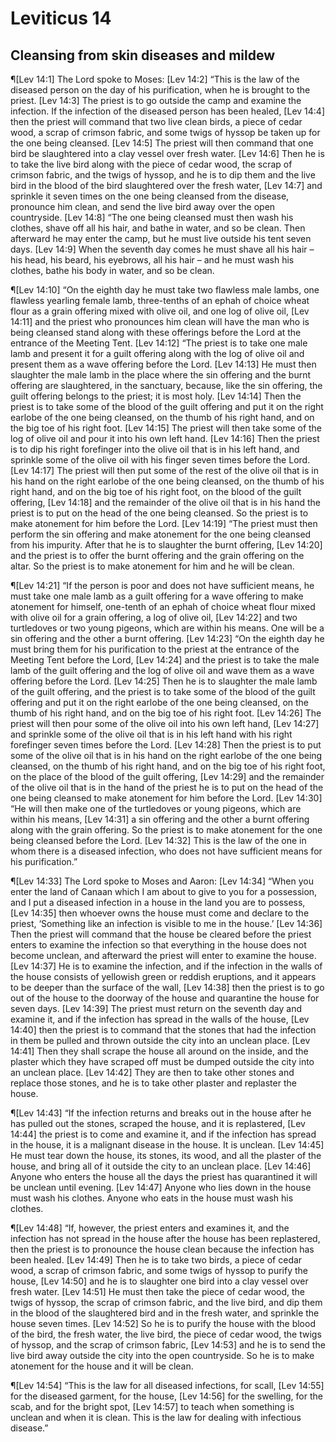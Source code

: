 # Leviticus 14

## Cleansing from skin diseases and mildew
¶[Lev 14:1] The Lord spoke to Moses:
[Lev 14:2] “This is the law of the diseased person on the day of his purification, when he is brought to the priest.
[Lev 14:3] The priest is to go outside the camp and examine the infection. If the infection of the diseased person has been healed,
[Lev 14:4] then the priest will command that two live clean birds, a piece of cedar wood, a scrap of crimson fabric, and some twigs of hyssop be taken up for the one being cleansed.
[Lev 14:5] The priest will then command that one bird be slaughtered into a clay vessel over fresh water.
[Lev 14:6] Then he is to take the live bird along with the piece of cedar wood, the scrap of crimson fabric, and the twigs of hyssop, and he is to dip them and the live bird in the blood of the bird slaughtered over the fresh water,
[Lev 14:7] and sprinkle it seven times on the one being cleansed from the disease, pronounce him clean, and send the live bird away over the open countryside.
[Lev 14:8] “The one being cleansed must then wash his clothes, shave off all his hair, and bathe in water, and so be clean. Then afterward he may enter the camp, but he must live outside his tent seven days.
[Lev 14:9] When the seventh day comes he must shave all his hair – his head, his beard, his eyebrows, all his hair – and he must wash his clothes, bathe his body in water, and so be clean.

¶[Lev 14:10] “On the eighth day he must take two flawless male lambs, one flawless yearling female lamb, three-tenths of an ephah of choice wheat flour as a grain offering mixed with olive oil, and one log of olive oil,
[Lev 14:11] and the priest who pronounces him clean will have the man who is being cleansed stand along with these offerings before the Lord at the entrance of the Meeting Tent.
[Lev 14:12] “The priest is to take one male lamb and present it for a guilt offering along with the log of olive oil and present them as a wave offering before the Lord.
[Lev 14:13] He must then slaughter the male lamb in the place where the sin offering and the burnt offering are slaughtered, in the sanctuary, because, like the sin offering, the guilt offering belongs to the priest; it is most holy.
[Lev 14:14] Then the priest is to take some of the blood of the guilt offering and put it on the right earlobe of the one being cleansed, on the thumb of his right hand, and on the big toe of his right foot.
[Lev 14:15] The priest will then take some of the log of olive oil and pour it into his own left hand.
[Lev 14:16] Then the priest is to dip his right forefinger into the olive oil that is in his left hand, and sprinkle some of the olive oil with his finger seven times before the Lord.
[Lev 14:17] The priest will then put some of the rest of the olive oil that is in his hand on the right earlobe of the one being cleansed, on the thumb of his right hand, and on the big toe of his right foot, on the blood of the guilt offering,
[Lev 14:18] and the remainder of the olive oil that is in his hand the priest is to put on the head of the one being cleansed. So the priest is to make atonement for him before the Lord.
[Lev 14:19] “The priest must then perform the sin offering and make atonement for the one being cleansed from his impurity. After that he is to slaughter the burnt offering,
[Lev 14:20] and the priest is to offer the burnt offering and the grain offering on the altar. So the priest is to make atonement for him and he will be clean.

¶[Lev 14:21] “If the person is poor and does not have sufficient means, he must take one male lamb as a guilt offering for a wave offering to make atonement for himself, one-tenth of an ephah of choice wheat flour mixed with olive oil for a grain offering, a log of olive oil,
[Lev 14:22] and two turtledoves or two young pigeons, which are within his means. One will be a sin offering and the other a burnt offering.
[Lev 14:23] “On the eighth day he must bring them for his purification to the priest at the entrance of the Meeting Tent before the Lord,
[Lev 14:24] and the priest is to take the male lamb of the guilt offering and the log of olive oil and wave them as a wave offering before the Lord.
[Lev 14:25] Then he is to slaughter the male lamb of the guilt offering, and the priest is to take some of the blood of the guilt offering and put it on the right earlobe of the one being cleansed, on the thumb of his right hand, and on the big toe of his right foot.
[Lev 14:26] The priest will then pour some of the olive oil into his own left hand,
[Lev 14:27] and sprinkle some of the olive oil that is in his left hand with his right forefinger seven times before the Lord.
[Lev 14:28] Then the priest is to put some of the olive oil that is in his hand on the right earlobe of the one being cleansed, on the thumb of his right hand, and on the big toe of his right foot, on the place of the blood of the guilt offering,
[Lev 14:29] and the remainder of the olive oil that is in the hand of the priest he is to put on the head of the one being cleansed to make atonement for him before the Lord.
[Lev 14:30] “He will then make one of the turtledoves or young pigeons, which are within his means,
[Lev 14:31] a sin offering and the other a burnt offering along with the grain offering. So the priest is to make atonement for the one being cleansed before the Lord.
[Lev 14:32] This is the law of the one in whom there is a diseased infection, who does not have sufficient means for his purification.”

¶[Lev 14:33] The Lord spoke to Moses and Aaron:
[Lev 14:34] “When you enter the land of Canaan which I am about to give to you for a possession, and I put a diseased infection in a house in the land you are to possess,
[Lev 14:35] then whoever owns the house must come and declare to the priest, ‘Something like an infection is visible to me in the house.’
[Lev 14:36] Then the priest will command that the house be cleared before the priest enters to examine the infection so that everything in the house does not become unclean, and afterward the priest will enter to examine the house.
[Lev 14:37] He is to examine the infection, and if the infection in the walls of the house consists of yellowish green or reddish eruptions, and it appears to be deeper than the surface of the wall,
[Lev 14:38] then the priest is to go out of the house to the doorway of the house and quarantine the house for seven days.
[Lev 14:39] The priest must return on the seventh day and examine it, and if the infection has spread in the walls of the house,
[Lev 14:40] then the priest is to command that the stones that had the infection in them be pulled and thrown outside the city into an unclean place.
[Lev 14:41] Then they shall scrape the house all around on the inside, and the plaster which they have scraped off must be dumped outside the city into an unclean place.
[Lev 14:42] They are then to take other stones and replace those stones, and he is to take other plaster and replaster the house.

¶[Lev 14:43] “If the infection returns and breaks out in the house after he has pulled out the stones, scraped the house, and it is replastered,
[Lev 14:44] the priest is to come and examine it, and if the infection has spread in the house, it is a malignant disease in the house. It is unclean.
[Lev 14:45] He must tear down the house, its stones, its wood, and all the plaster of the house, and bring all of it outside the city to an unclean place.
[Lev 14:46] Anyone who enters the house all the days the priest has quarantined it will be unclean until evening.
[Lev 14:47] Anyone who lies down in the house must wash his clothes. Anyone who eats in the house must wash his clothes.

¶[Lev 14:48] “If, however, the priest enters and examines it, and the infection has not spread in the house after the house has been replastered, then the priest is to pronounce the house clean because the infection has been healed.
[Lev 14:49] Then he is to take two birds, a piece of cedar wood, a scrap of crimson fabric, and some twigs of hyssop to purify the house,
[Lev 14:50] and he is to slaughter one bird into a clay vessel over fresh water.
[Lev 14:51] He must then take the piece of cedar wood, the twigs of hyssop, the scrap of crimson fabric, and the live bird, and dip them in the blood of the slaughtered bird and in the fresh water, and sprinkle the house seven times.
[Lev 14:52] So he is to purify the house with the blood of the bird, the fresh water, the live bird, the piece of cedar wood, the twigs of hyssop, and the scrap of crimson fabric,
[Lev 14:53] and he is to send the live bird away outside the city into the open countryside. So he is to make atonement for the house and it will be clean.

¶[Lev 14:54] “This is the law for all diseased infections, for scall,
[Lev 14:55] for the diseased garment, for the house,
[Lev 14:56] for the swelling, for the scab, and for the bright spot,
[Lev 14:57] to teach when something is unclean and when it is clean. This is the law for dealing with infectious disease.”
